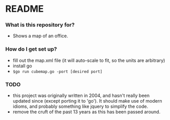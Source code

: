 # README #

### What is this repository for? ###

* Shows a map of an office.

### How do I get set up? ###

* fill out the map.xml file (it will auto-scale to fit, so the units are arbitrary)
* install go
* `$go run cubemap.go -port [desired port]`

### TODO ###
* this project was originally written in 2004, and hasn't really been updated since (except porting it to 'go'). It should make use of modern idioms, and probably something like jquery to simplify the code. 
* remove the cruft of the past 13 years as this has been passed around.